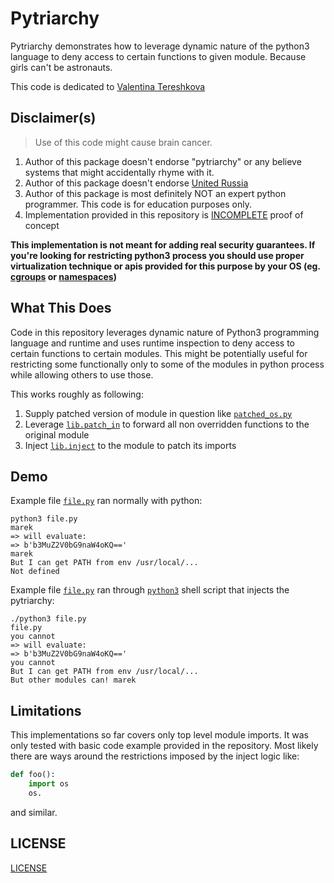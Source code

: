 # Pytriarchy

Pytriarchy demonstrates how to leverage dynamic nature of the python3 language to deny access
to certain functions to given module.
Because girls can't be astronauts.

This code is dedicated to [Valentina Tereshkova](https://en.wikipedia.org/wiki/Valentina_Tereshkova)

## Disclaimer(s)

> Use of this code might cause brain cancer.

1. Author of this package doesn't endorse "pytriarchy" or any believe systems that might accidentally rhyme with it.
2. Author of this package doesn't endorse [United Russia](https://en.wikipedia.org/wiki/United_Russia)
3. Author of this package is most definitely NOT an expert python programmer. This code is for education purposes only.
4. Implementation provided in this repository is [INCOMPLETE](#Limitations) proof of concept

__This implementation is not meant for adding real security guarantees. If you're looking for restricting python3 process
you should use proper virtualization technique or apis provided for this purpose by your OS (eg. [cgroups](https://www.man7.org/linux/man-pages/man7/cgroups.7.html) or [namespaces](https://man7.org/linux/man-pages/man7/namespaces.7.html))__

## What This Does

Code in this repository leverages dynamic nature of Python3 programming language and runtime and uses runtime inspection
to deny access to certain functions to certain modules.
This might be potentially useful for restricting some functionally only to some of the modules in python process
while allowing others to use those.

This works roughly as following:

1. Supply patched version of module in question like [`patched_os.py`](patched_os.py)
2. Leverage [`lib.patch_in`](lib/patch_in.py) to forward all non overridden functions to the original module
3. Inject [`lib.inject`](lib/inject.py) to the module to patch its imports

## Demo

Example file [`file.py`](file.py) ran normally with python:

```
python3 file.py
marek
=> will evaluate:
=> b'b3MuZ2V0bG9naW4oKQ=='
marek
But I can get PATH from env /usr/local/...
Not defined
```

Example file [`file.py`](file.py) ran through [`python3`](python3) shell script that injects the pytriarchy:

```
./python3 file.py
file.py
you cannot
=> will evaluate:
=> b'b3MuZ2V0bG9naW4oKQ=='
you cannot
But I can get PATH from env /usr/local/...
But other modules can! marek
```

## Limitations

This implementations so far covers only top level module imports.
It was only tested with basic code example provided in the repository.
Most likely there are ways around the restrictions imposed by the inject logic
like:

```python
def foo():
    import os
    os.
```

and similar.

## LICENSE

[LICENSE](LICENSE)
